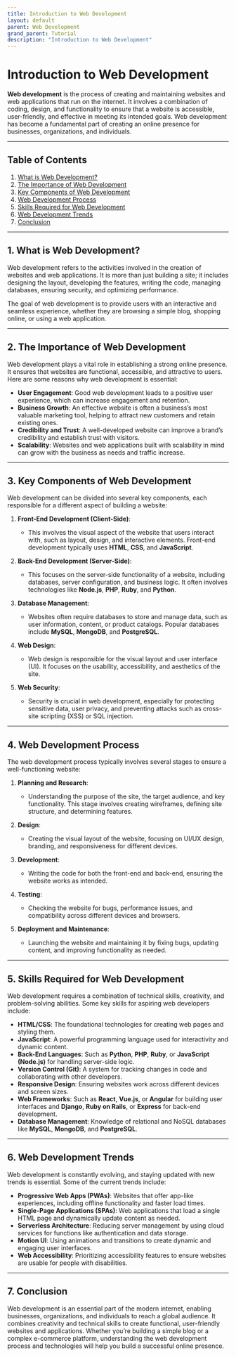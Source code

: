 ```yaml
---
title: Introduction to Web Development
layout: default
parent: Web Development
grand_parent: Tutorial
description: "Introduction to Web Development"
---
```


# Introduction to Web Development

**Web development** is the process of creating and maintaining websites and web applications that run on the internet.
It involves a combination of coding, design, and functionality to ensure that a website is accessible, user-friendly,
and effective in meeting its intended goals. Web development has become a fundamental part of creating an online
presence for businesses, organizations, and individuals.

---

## Table of Contents

1. [What is Web Development?](#what-is-web-development)
2. [The Importance of Web Development](#the-importance-of-web-development)
3. [Key Components of Web Development](#key-components-of-web-development)
4. [Web Development Process](#web-development-process)
5. [Skills Required for Web Development](#skills-required-for-web-development)
6. [Web Development Trends](#web-development-trends)
7. [Conclusion](#conclusion)

---

## 1. What is Web Development?

Web development refers to the activities involved in the creation of websites and web applications. It is more than just
building a site; it includes designing the layout, developing the features, writing the code, managing databases,
ensuring security, and optimizing performance.

The goal of web development is to provide users with an interactive and seamless experience, whether they are browsing a
simple blog, shopping online, or using a web application.

---

## 2. The Importance of Web Development

Web development plays a vital role in establishing a strong online presence. It ensures that websites are functional,
accessible, and attractive to users. Here are some reasons why web development is essential:

- **User Engagement**: Good web development leads to a positive user experience, which can increase engagement and
  retention.
- **Business Growth**: An effective website is often a business’s most valuable marketing tool, helping to attract new
  customers and retain existing ones.
- **Credibility and Trust**: A well-developed website can improve a brand’s credibility and establish trust with
  visitors.
- **Scalability**: Websites and web applications built with scalability in mind can grow with the business as needs and
  traffic increase.

---

## 3. Key Components of Web Development

Web development can be divided into several key components, each responsible for a different aspect of building a
website:

1. **Front-End Development (Client-Side)**:
    - This involves the visual aspect of the website that users interact with, such as layout, design, and interactive
      elements. Front-end development typically uses **HTML**, **CSS**, and **JavaScript**.

2. **Back-End Development (Server-Side)**:
    - This focuses on the server-side functionality of a website, including databases, server configuration, and
      business logic. It often involves technologies like **Node.js**, **PHP**, **Ruby**, and **Python**.

3. **Database Management**:
    - Websites often require databases to store and manage data, such as user information, content, or product catalogs.
      Popular databases include **MySQL**, **MongoDB**, and **PostgreSQL**.

4. **Web Design**:
    - Web design is responsible for the visual layout and user interface (UI). It focuses on the usability,
      accessibility, and aesthetics of the site.

5. **Web Security**:
    - Security is crucial in web development, especially for protecting sensitive data, user privacy, and preventing
      attacks such as cross-site scripting (XSS) or SQL injection.

---

## 4. Web Development Process

The web development process typically involves several stages to ensure a well-functioning website:

1. **Planning and Research**:
    - Understanding the purpose of the site, the target audience, and key functionality. This stage involves creating
      wireframes, defining site structure, and determining features.

2. **Design**:
    - Creating the visual layout of the website, focusing on UI/UX design, branding, and responsiveness for different
      devices.

3. **Development**:
    - Writing the code for both the front-end and back-end, ensuring the website works as intended.

4. **Testing**:
    - Checking the website for bugs, performance issues, and compatibility across different devices and browsers.

5. **Deployment and Maintenance**:
    - Launching the website and maintaining it by fixing bugs, updating content, and improving functionality as needed.

---

## 5. Skills Required for Web Development

Web development requires a combination of technical skills, creativity, and problem-solving abilities. Some key skills
for aspiring web developers include:

- **HTML/CSS**: The foundational technologies for creating web pages and styling them.
- **JavaScript**: A powerful programming language used for interactivity and dynamic content.
- **Back-End Languages**: Such as **Python**, **PHP**, **Ruby**, or **JavaScript (Node.js)** for handling server-side
  logic.
- **Version Control (Git)**: A system for tracking changes in code and collaborating with other developers.
- **Responsive Design**: Ensuring websites work across different devices and screen sizes.
- **Web Frameworks**: Such as **React**, **Vue.js**, or **Angular** for building user interfaces and **Django**, **Ruby
  on Rails**, or **Express** for back-end development.
- **Database Management**: Knowledge of relational and NoSQL databases like **MySQL**, **MongoDB**, and **PostgreSQL**.

---

## 6. Web Development Trends

Web development is constantly evolving, and staying updated with new trends is essential. Some of the current trends
include:

- **Progressive Web Apps (PWAs)**: Websites that offer app-like experiences, including offline functionality and faster
  load times.
- **Single-Page Applications (SPAs)**: Web applications that load a single HTML page and dynamically update content as
  needed.
- **Serverless Architecture**: Reducing server management by using cloud services for functions like authentication and
  data storage.
- **Motion UI**: Using animations and transitions to create dynamic and engaging user interfaces.
- **Web Accessibility**: Prioritizing accessibility features to ensure websites are usable for people with disabilities.

---

## 7. Conclusion

Web development is an essential part of the modern internet, enabling businesses, organizations, and individuals to
reach a global audience. It combines creativity and technical skills to create functional, user-friendly websites and
applications. Whether you’re building a simple blog or a complex e-commerce platform, understanding the web development
process and technologies will help you build a successful online presence.